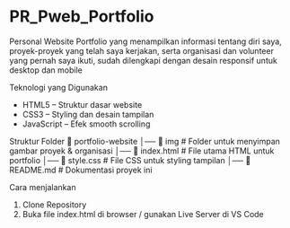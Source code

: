 # PR_Pweb_Portfolio

Personal Website Portfolio
yang menampilkan informasi tentang diri saya, proyek-proyek yang telah saya kerjakan, serta organisasi dan volunteer yang pernah saya ikuti, sudah dilengkapi dengan desain responsif untuk desktop dan mobile
  
Teknologi yang Digunakan
- HTML5 – Struktur dasar website
- CSS3 – Styling dan desain tampilan
- JavaScript – Efek smooth scrolling

Struktur Folder
📂 portfolio-website 
│── 📂 img # Folder untuk menyimpan gambar proyek & organisasi 
│── 📜 index.html # File utama HTML untuk portfolio 
│── 📜 style.css # File CSS untuk styling tampilan 
│── 📜 README.md # Dokumentasi proyek ini

Cara menjalankan
1. Clone Repository
2. Buka file index.html di browser / gunakan Live Server di VS Code
